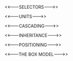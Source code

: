 <<---SELECTORS--->>

<<---UNITS--->>

<<---CASCADING--->>

<<---INHERITANCE--->>

<<---POSITIONING--->>

<<---THE BOX MODEL--->>
